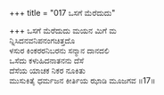 +++
title = "017 ಒಸಗೆ ಮೆರೆದುದು"

+++
ಒಸಗೆ ಮೆರೆದುದು ಮಯನ ಮಿಗೆ ಮ               
ನ್ನಿಸಿದನವನಿಪನಂಗಚಿತ್ತದೊ                      
ಳಸುರ ಕಿಂಕರರನಿಬರನು ಸನ್ಮಾನ ದಾನದಲಿ                
ಒಸೆದು ಕಳುಹಿದನಾತನನು ದೆಸೆ  
ದೆಸೆಯ ಯಾಚಕ ನಿಕರ ನೂಕಿತು  
ಮುಸುಕಿತೈ ಧರ್ಮಜನ ಕೀರ್ತಿಯ ಝಾಡಿ ಮೂಜಗವ    ॥17॥